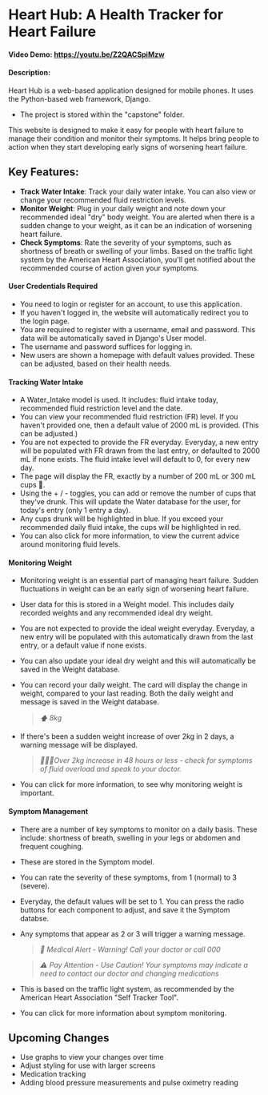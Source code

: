 # Heart Hub: A Health Tracker for Heart Failure
#### Video Demo: https://youtu.be/Z2QACSpiMzw
#### Description:
Heart Hub is a web-based application designed for mobile phones. It uses the Python-based web framework, Django.
- The project is stored within the "capstone" folder.

This website is designed to make it easy for people with heart failure to manage their condition and monitor their symptoms. It helps bring people to action when they start developing early signs of worsening heart failure.

## Key Features:
- __Track Water Intake__: Track your daily water intake. You can also view or change your recommended fluid restriction levels.
- __Monitor Weight__: Plug in your daily weight and note down your recommended ideal "dry" body weight. You are alerted when there is a sudden change to your weight, as it can be an indication of worsening heart failure.
- __Check Symptoms__: Rate the severity of your symptoms, such as shortness of breath or swelling of your limbs. Based on the traffic light system by the American Heart Association, you'll get notified about the recommended course of action given your symptoms.

#### User Credentials Required
- You need to login or register for an account, to use this application.
- If you haven't logged in, the website will automatically redirect you to the login page.
- You are required to register with a username, email and password. This data will be automatically saved in Django's User model.
- The username and password suffices for logging in.
- New users are shown a homepage with default values provided. These can be adjusted, based on their health needs.


#### Tracking Water Intake
- A Water_Intake model is used. It includes: fluid intake today, recommended fluid restriction level and the date.
- You can view your recommended fluid restriction (FR) level. If you haven't provided one, then a default value of 2000 mL is provided. (This can be adjusted.)
- You are not expected to provide the FR everyday. Everyday, a new entry will be populated with FR drawn from the last entry, or defaulted to 2000 mL if none exists. The fluid intake level will default to 0, for every new day.
- The page will display the FR, exactly by a number of 200 mL or 300 mL cups 🥛.
- Using the + / - toggles, you can add or remove the number of cups that they've drunk. This will update the Water database for the user, for today's entry (only 1 entry a day).
- Any cups drunk will be highlighted in blue. If you exceed your recommended daily fluid intake, the cups will be highlighted in red.
- You can also click for more information, to view the current advice around monitoring fluid levels.

#### Monitoring Weight
- Monitoring weight is an essential part of managing heart failure. Sudden fluctuations in weight can be an early sign of worsening heart failure.
- User data for this is stored in a Weight model. This includes daily recorded weights and any recommended ideal dry weight.
- You are not expected to provide the ideal weight everyday. Everyday, a new entry will be populated with this automatically drawn from the last entry, or a default value if none exists.
- You can also update your ideal dry weight and this will automatically be saved in the Weight database.
- You can record your daily weight. The card will display the change in weight, compared to your last reading. Both the daily weight and message is saved in the Weight database.
    >_🡅 8kg_
- If there's been a sudden weight increase of over 2kg in 2 days, a warning message will be displayed.
    > _🚩🚩🚩Over 2kg increase in 48 hours or less - check for symptoms of fluid overload and speak to your doctor._

- You can click for more information, to see why monitoring weight is important.

#### Symptom Management
- There are a number of key symptoms to monitor on a daily basis. These include: shortness of breath, swelling in your legs or abdomen and frequent coughing.
- These are stored in the Symptom model.
- You can rate the severity of these symptoms, from 1 (normal) to 3 (severe).
- Everyday, the default values will be set to 1. You can press the radio buttons for each component to adjust, and save it the Symptom databse.
- Any symptoms that appear as 2 or 3 will trigger a warning message.
    >_🚨 Medical Alert - Warning! Call your doctor or call 000_

    >_⚠️ Pay Attention - Use Caution! Your symptoms may indicate a need to contact our doctor and changing medications_
- This is based on the traffic light system, as recommended by the American Heart Association "Self Tracker Tool".
- You can click for more information about symptom monitoring.


## Upcoming Changes
- Use graphs to view your changes over time
- Adjust styling for use with larger screens
- Medication tracking
- Adding blood pressure measurements and pulse oximetry reading


